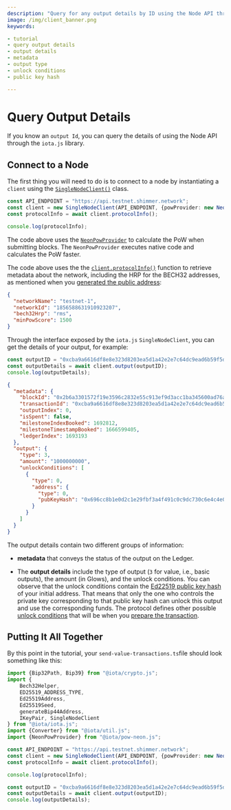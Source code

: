```yaml
---
description: "Query for any output details by ID using the Node API through the iota.js library."
image: /img/client_banner.png
keywords:

- tutorial
- query output details
- output details
- metadata
- output type
- unlock conditions
- public key hash

---
```


# Query Output Details

If you know an `output Id`, you can query the details of using the Node API through the `iota.js` library.

## Connect to a Node

The first thing you will need to do is to connect to a node by instantiating a `client` using
the [`SingleNodeClient()`](../../references/client/classes/SingleNodeClient)
class.

```typescript
const API_ENDPOINT = "https://api.testnet.shimmer.network";
const client = new SingleNodeClient(API_ENDPOINT, {powProvider: new NeonPowProvider()});
const protocolInfo = await client.protocolInfo();

console.log(protocolInfo);
```

The code above uses the [`NeonPowProvider`](../../references/pow-neon/classes/NeonPowProvider) to calculate the PoW when
submitting blocks.
The `NeonPowProvider` executes native code and calculates the PoW faster.

The code above uses the the [`client.protocolInfo()`](../../references/client/classes/SingleNodeClient#protocolinfo)
function to retrieve metadata about the network, including the HRP for the BECH32 addresses, as mentioned when
you [generated the public address](05-public-addresses.md):

```json
{
  "networkName": "testnet-1",
  "networkId": "1856588631910923207",
  "bech32Hrp": "rms",
  "minPowScore": 1500
}
```

Through the interface exposed by the `iota.js` `SingleNodeClient`, you can get the details of your output, for example:

```typescript
const outputID = "0xcba9a6616df8e8e323d8203ea5d1a42e2e7c64dc9ead6b59f5d26bdc301efa540000";
const outputDetails = await client.output(outputID);
console.log(outputDetails);
```

```json
{
  "metadata": {
    "blockId": "0x2b6a3301572f19e3596c2832e55c913ef9d3acc1ba345600ad76a8e4068b9f47",
    "transactionId": "0xcba9a6616df8e8e323d8203ea5d1a42e2e7c64dc9ead6b59f5d26bdc301efa54",
    "outputIndex": 0,
    "isSpent": false,
    "milestoneIndexBooked": 1692812,
    "milestoneTimestampBooked": 1666599405,
    "ledgerIndex": 1693193
  },
  "output": {
    "type": 3,
    "amount": "1000000000",
    "unlockConditions": [
      {
        "type": 0,
        "address": {
          "type": 0,
          "pubKeyHash": "0x696cc8b1e0d2c1e29fbf3a4f491c0c9dc730c6e4c4e0d0ab6011e9f1209af013"
        }
      }
    ]
  }
}
```

The output details contain two different groups of information:

* **metadata** that conveys the status of the output on the Ledger.

* The **output details** include the type of output (`3` for value, i.e., basic outputs), the amount (in Glows), and the
  unlock conditions. You can observe that the unlock conditions contain
  the [Ed22519 public key hash](../../references/client/interfaces/IEd25519Address#pubkeyhash) of your initial
  address. That means that only the one who controls the private key corresponding to that public key hash can
  unlock this output and use the corresponding funds. The protocol defines other
  possible [unlock conditions](https://wiki.iota.org/shimmer/introduction/explanations/what_is_stardust/unlock_conditions)
  that will be when you [prepare the transaction](08-transfer-funds.md#Preparing-outputs).

## Putting It All Together

By this point in the tutorial, your `send-value-transactions.ts`file should look something like this:

```typescript
import {Bip32Path, Bip39} from "@iota/crypto.js";
import {
    Bech32Helper,
    ED25519_ADDRESS_TYPE,
    Ed25519Address,
    Ed25519Seed,
    generateBip44Address,
    IKeyPair, SingleNodeClient
} from "@iota/iota.js";
import {Converter} from "@iota/util.js";
import {NeonPowProvider} from "@iota/pow-neon.js";

const API_ENDPOINT = "https://api.testnet.shimmer.network";
const client = new SingleNodeClient(API_ENDPOINT, {powProvider: new NeonPowProvider()});
const protocolInfo = await client.protocolInfo();

console.log(protocolInfo);

const outputID = "0xcba9a6616df8e8e323d8203ea5d1a42e2e7c64dc9ead6b59f5d26bdc301efa540000";
const outputDetails = await client.output(outputID);
console.log(outputDetails);
```
